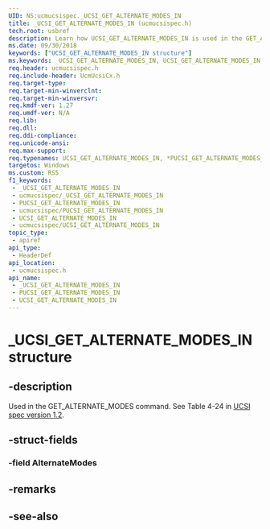```yaml
---
UID: NS:ucmucsispec._UCSI_GET_ALTERNATE_MODES_IN
title: _UCSI_GET_ALTERNATE_MODES_IN (ucmucsispec.h)
tech.root: usbref
description: Learn how UCSI_GET_ALTERNATE_MODES_IN is used in the GET_ALTERNATE_MODES command. See Table 4-24.
ms.date: 09/30/2018
keywords: ["UCSI_GET_ALTERNATE_MODES_IN structure"]
ms.keywords: _UCSI_GET_ALTERNATE_MODES_IN, UCSI_GET_ALTERNATE_MODES_IN, *PUCSI_GET_ALTERNATE_MODES_IN,
req.header: ucmucsispec.h
req.include-header: UcmUcsiCx.h
req.target-type: 
req.target-min-winverclnt: 
req.target-min-winversvr: 
req.kmdf-ver: 1.27
req.umdf-ver: N/A
req.lib: 
req.dll: 
req.ddi-compliance: 
req.unicode-ansi: 
req.max-support: 
req.typenames: UCSI_GET_ALTERNATE_MODES_IN, *PUCSI_GET_ALTERNATE_MODES_IN
targetos: Windows
ms.custom: RS5
f1_keywords:
 - _UCSI_GET_ALTERNATE_MODES_IN
 - ucmucsispec/_UCSI_GET_ALTERNATE_MODES_IN
 - PUCSI_GET_ALTERNATE_MODES_IN
 - ucmucsispec/PUCSI_GET_ALTERNATE_MODES_IN
 - UCSI_GET_ALTERNATE_MODES_IN
 - ucmucsispec/UCSI_GET_ALTERNATE_MODES_IN
topic_type:
 - apiref
api_type:
 - HeaderDef
api_location:
 - ucmucsispec.h
api_name:
 - _UCSI_GET_ALTERNATE_MODES_IN
 - PUCSI_GET_ALTERNATE_MODES_IN
 - UCSI_GET_ALTERNATE_MODES_IN
---
```


# _UCSI_GET_ALTERNATE_MODES_IN structure


## -description

Used in the GET_ALTERNATE_MODES command. See Table 4-24 in [UCSI spec version 1.2](https://www.intel.com/content/dam/www/public/us/en/documents/technical-specifications/usb-type-c-ucsi-spec.pdf).

## -struct-fields

### -field AlternateModes

## -remarks

## -see-also

